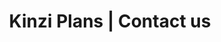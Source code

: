 ---
title: Kinzi Plans | Contact us
description: >-
  Kinzi Plans is dedicated to offer the best tiny house plans. Our plans are easy to understand for DIY constructors and built with professionals in the field.
titre: Contact
identifiant: contact
i18nlanguage: fr
slug: contact-us
layout: contact
image: /img/tiny-house-lovers-contact.jpg
menuid: contact
subheader:
  need: true
  image: "/img/home_lifestyle_subheader.jpg"
  title: Contact
---